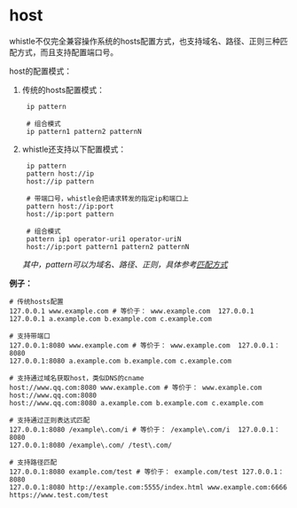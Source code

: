 # host

whistle不仅完全兼容操作系统的hosts配置方式，也支持域名、路径、正则三种匹配方式，而且支持配置端口号。
	
host的配置模式：

1. 传统的hosts配置模式：

		ip pattern
		
		# 组合模式
		ip pattern1 pattern2 patternN	
2. whistle还支持以下配置模式：

		ip pattern
		pattern host://ip
		host://ip pattern
		
		# 带端口号，whistle会把请求转发的指定ip和端口上
		pattern host://ip:port
		host://ip:port pattern
		
		# 组合模式
		pattern ip1 operator-uri1 operator-uriN
		host://ip:port pattern1 pattern2 patternN
		
	*其中，pattern可以为域名、路径、正则，具体参考[匹配方式](pattern.html)*
		
**例子：**
	
	# 传统hosts配置
	127.0.0.1 www.example.com # 等价于： www.example.com  127.0.0.1
	127.0.0.1 a.example.com b.example.com c.example.com

	# 支持带端口
	127.0.0.1:8080 www.example.com # 等价于： www.example.com  127.0.0.1：8080
	127.0.0.1:8080 a.example.com b.example.com c.example.com

	# 支持通过域名获取host，类似DNS的cname
	host://www.qq.com:8080 www.example.com # 等价于： www.example.com  host://www.qq.com:8080
	host://www.qq.com:8080 a.example.com b.example.com c.example.com

	# 支持通过正则表达式匹配
	127.0.0.1:8080 /example\.com/i # 等价于： /example\.com/i  127.0.0.1：8080
	127.0.0.1:8080 /example\.com/ /test\.com/

	# 支持路径匹配
	127.0.0.1:8080 example.com/test # 等价于： example.com/test 127.0.0.1：8080
	127.0.0.1:8080 http://example.com:5555/index.html www.example.com:6666 https://www.test.com/test
	
	
	
